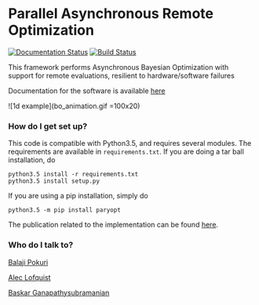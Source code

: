# Parallel Asynchronous Remote Optimization

[![Documentation Status](https://readthedocs.org/projects/paryopt/badge/?version=latest)](https://paryopt.readthedocs.io/en/latest/?badge=latest)
[![Build Status](https://baskar-group.me.iastate.edu/jenkins/buildStatus/icon?job=PARyOpt)](https://baskar-group.me.iastate.edu/jenkins/job/PARyOpt/)


This framework performs Asynchronous Bayesian Optimization with support for remote evaluations, resilient to hardware/software failures

Documentation for the software is available [here](http://paryopt.readthedocs.io)


![1d example](bo_animation.gif =100x20)

### How do I get set up? ###

This code is compatible with Python3.5, and requires several modules. The requirements are available in `requirements.txt`. If you are doing a tar ball installation, do

```
python3.5 install -r requirements.txt
python3.5 install setup.py

```

If you are using a pip installation, simply do

```
python3.5 -m pip install paryopt
```

The publication related to the implementation can be found [here](https://arxiv.org/pdf/1809.04668). 

### Who do I talk to? ###

[Balaji Pokuri](mailto:balajip@iastate.edu)

[Alec Lofquist](mailto:lofquist@iastate.edu)

[Baskar Ganapathysubramanian](mailto:baskarg@iastate.edu)

